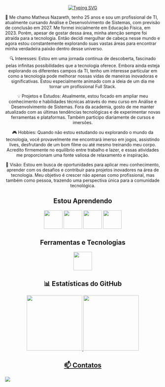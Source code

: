 
<div align="center">
<a href="https://git.io/typing-svg"><img src="https://readme-typing-svg.demolab.com?font=Fira+Code&pause=1000&color=F7F7F7&width=435&lines=%F0%9F%91%8B+Hello!+Welcome+to+my+Github." alt="Typing SVG" /></a>
<div>
  
<p align="left"> 
👋 Me chamo Matheus Nazareth, tenho 25 anos e sou um profissional de TI, atualmente cursando Análise e Desenvolvimento de Sistemas, com previsão de conclusão em 2027. Me formei inicialmente em Educação Física, em 2023. Porém, apesar de gostar dessa área, minha atenção sempre foi atraída para a tecnologia. Então decidi mergulhar de cabeça nesse mundo e agora estou constantemente explorando suas vastas áreas para encontrar minha verdadeira paixão dentro desse universo.

🔍 Interesses: Estou em uma jornada contínua de descoberta, fascinado pelas infinitas possibilidades que a tecnologia oferece. Embora ainda esteja explorando os diferentes campos da TI, tenho um interesse particular em como a tecnologia pode melhorar nossas vidas de maneiras inovadoras e significativas. Estou especialmente animado com a ideia de um dia me tornar um profissional Full Stack.

💡 Projetos e Estudos: Atualmente, estou focado em ampliar meu conhecimento e habilidades técnicas através do meu curso em Análise e Desenvolvimento de Sistemas. Fora da academia, gosto de me manter atualizado com as últimas tendências tecnológicas e de experimentar novas ferramentas e plataformas. Também participo diariamente de cursos e imersões.

🎮 Hobbies: Quando não estou estudando ou explorando o mundo da tecnologia, você provavelmente me encontrará imerso em jogos, assistindo lives, desfrutando de um bom filme ou até mesmo treinando meu corpo. Acredito firmemente no equilíbrio entre trabalho e lazer, e essas atividades me proporcionam uma fonte valiosa de relaxamento e inspiração.

🌟 Visão: Estou em busca de oportunidades para aplicar meu conhecimento, aprender com os desafios e contribuir para projetos inovadores na área de tecnologia. Meu objetivo é crescer não apenas como profissional, mas também como pessoa, trazendo uma perspectiva única para a comunidade tecnológica.
</p>

## Estou Aprendendo

<img loading="lazy" src="https://cdn.jsdelivr.net/gh/devicons/devicon@latest/icons/javascript/javascript-original.svg" width="60" height="60"/>   <img loading="lazy" src="https://cdn.jsdelivr.net/gh/devicons/devicon@latest/icons/css3/css3-original.svg"  width="60" height="60"/> <img loading="lazy" src="https://cdn.jsdelivr.net/gh/devicons/devicon@latest/icons/html5/html5-original.svg" width="60" height="60" /> <img src="https://cdn.jsdelivr.net/gh/devicons/devicon@latest/icons/python/python-original-wordmark.svg" width="60" height="60" />

## Ferramentas e Tecnologias

<img loading="lazy" src="https://cdn.jsdelivr.net/gh/devicons/devicon/icons/git/git-original.svg" width="60" height="60"/>


<!--


- 🔭 I’m currently working on ...
- 🌱 I’m currently learning ...
- 👯 I’m looking to collaborate on ...
- 🤔 I’m looking for help with ...
- 💬 Ask me about ...
- 📫 How to reach me: ...
- ⚡ Fun fact: ...
-->
## 📊 Estatísticas do GitHub
<div>
<a href="https://github.com/MatheusNaza">
<img loading="lazy" height="180em" src="https://github-readme-stats.vercel.app/api/top-langs/?username=MatheusNaza&layout=compact&langs_count=7&theme=radical"/>
<img loading="lazy" height="180em" src= "https://github-readme-stats.vercel.app/api?username=MatheusNaza&show_icons=true&theme=radical"/>

</div>
    
  ## 📫 Contatos
<div align = "left">
  <!--
<a href="https://www.youtube.com/seu-canal-youtube-aqui" target="_blank"><img loading="lazy" src="https://img.shields.io/badge/YouTube-FF0000?style=for-the-badge&logo=youtube&logoColor=white" target="_blank"></a>
<a href="https://instagram.com/seu-usuário-instagram-aqui" target="_blank"><img loading="lazy" src="https://img.shields.io/badge/-Instagram-%23E4405F?style=for-the-badge&logo=instagram&logoColor=white" target="_blank"></a>
<a href="https://www.twitch.tv/seu-usuário-aqui" target="_blank"><img loading="lazy" src="https://img.shields.io/badge/Twitch-9146FF?style=for-the-badge&logo=twitch&logoColor=white" target="_blank"></a>
<a href = "mailto:contato@seu-usuário-aqui"><img loading="lazy" src="https://img.shields.io/badge/Gmail-D14836?style=for-the-badge&logo=gmail&logoColor=white" target="_blank"></a>
  -->
<a href="https://www.linkedin.com/in/matheusnaza/" target="_blank"><img loading="lazy" src="https://img.shields.io/badge/-LinkedIn-%230077B5?style=for-the-badge&logo=linkedin&logoColor=white" target="_blank"></a>   
</div>
